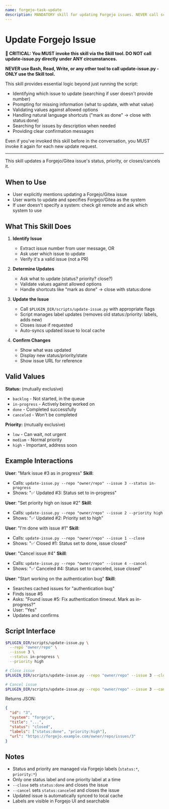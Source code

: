 ```yaml
---
name: forgejo-task-update
description: MANDATORY skill for updating Forgejo issues. NEVER call scripts/update-issue.py directly - ALWAYS use this skill via the Skill tool. Use when user wants to update a Forgejo/Gitea issue. (plugin:forgejo@todu)
---
```


# Update Forgejo Issue

**🚨 CRITICAL: You MUST invoke this skill via the Skill tool. DO NOT call update-issue.py directly under ANY circumstances.**

**NEVER use Bash, Read, Write, or any other tool to call update-issue.py - ONLY use the Skill tool.**

This skill provides essential logic beyond just running the script:

- Identifying which issue to update (searching if user doesn't provide number)
- Prompting for missing information (what to update, with what value)
- Validating values against allowed options
- Handling natural language shortcuts ("mark as done" → close with status:done)
- Searching for issues by description when needed
- Providing clear confirmation messages

Even if you've invoked this skill before in the conversation, you MUST invoke it again for each new update request.

---

This skill updates a Forgejo/Gitea issue's status, priority, or closes/cancels it.

## When to Use

- User explicitly mentions updating a Forgejo/Gitea issue
- User wants to update and specifies Forgejo/Gitea as the system
- If user doesn't specify a system: check git remote and ask which system to use

## What This Skill Does

1. **Identify Issue**
   - Extract issue number from user message, OR
   - Ask user which issue to update
   - Verify it's a valid issue (not a PR)

2. **Determine Updates**
   - Ask what to update (status? priority? close?)
   - Validate values against allowed options
   - Handle shortcuts like "mark as done" → close with status:done

3. **Update the Issue**
   - Call `$PLUGIN_DIR/scripts/update-issue.py` with appropriate flags
   - Script manages label updates (removes old status:/priority: labels, adds new)
   - Closes issue if requested
   - Auto-syncs updated issue to local cache

4. **Confirm Changes**
   - Show what was updated
   - Display new status/priority/state
   - Show issue URL for reference

## Valid Values

**Status:** (mutually exclusive)

- `backlog` - Not started, in the queue
- `in-progress` - Actively being worked on
- `done` - Completed successfully
- `canceled` - Won't be completed

**Priority:** (mutually exclusive)

- `low` - Can wait, not urgent
- `medium` - Normal priority
- `high` - Important, address soon

## Example Interactions

**User**: "Mark issue #3 as in progress"
**Skill**:

- Calls: `update-issue.py --repo "owner/repo" --issue 3 --status in-progress`
- Shows: "✅ Updated #3: Status set to in-progress"

**User**: "Set priority high on issue #2"
**Skill**:

- Calls: `update-issue.py --repo "owner/repo" --issue 2 --priority high`
- Shows: "✅ Updated #2: Priority set to high"

**User**: "I'm done with issue #1"
**Skill**:

- Calls: `update-issue.py --repo "owner/repo" --issue 1 --close`
- Shows: "✅ Closed #1: Status set to done, issue closed"

**User**: "Cancel issue #4"
**Skill**:

- Calls: `update-issue.py --repo "owner/repo" --issue 4 --cancel`
- Shows: "✅ Canceled #4: Status set to canceled, issue closed"

**User**: "Start working on the authentication bug"
**Skill**:

- Searches cached issues for "authentication bug"
- Finds issue #5
- Asks: "Found issue #5: Fix authentication timeout. Mark as in-progress?"
- User: "Yes"
- Updates and confirms

## Script Interface

```bash
$PLUGIN_DIR/scripts/update-issue.py \
  --repo "owner/repo" \
  --issue 3 \
  --status in-progress \
  --priority high

# Close issue
$PLUGIN_DIR/scripts/update-issue.py --repo "owner/repo" --issue 3 --close

# Cancel issue
$PLUGIN_DIR/scripts/update-issue.py --repo "owner/repo" --issue 3 --cancel
```

Returns JSON:

```json
{
  "id": "3",
  "system": "forgejo",
  "title": "...",
  "status": "closed",
  "labels": ["status:done", "priority:high"],
  "url": "https://forgejo.example.com/owner/repo/issues/3"
}
```

## Notes

- Status and priority are managed via Forgejo labels (`status:*`, `priority:*`)
- Only one status label and one priority label at a time
- `--close` sets `status:done` and closes the issue
- `--cancel` sets `status:canceled` and closes the issue
- Updated issue is automatically synced to local cache
- Labels are visible in Forgejo UI and searchable
